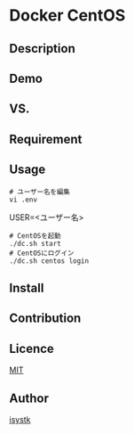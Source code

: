 # Docker CentOS

## Description

## Demo

## VS.

## Requirement

## Usage

```
# ユーザー名を編集
vi .env
```

USER=<ユーザー名>

```
# CentOSを起動
./dc.sh start
# CentOSにログイン
./dc.sh centos login
```

## Install

## Contribution

## Licence

[MIT](https://github.com/isystk/docker-centos/LICENCE)

## Author

[isystk](https://github.com/isystk)
